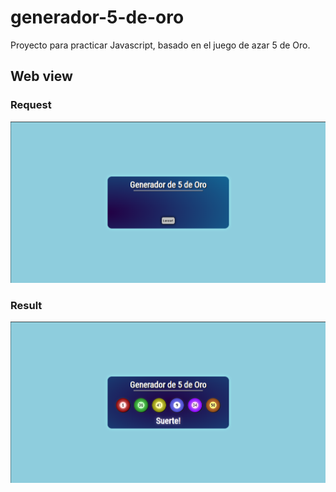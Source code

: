 # generador-5-de-oro

Proyecto para practicar Javascript, basado en el juego de azar 5 de Oro. 

## Web view
### Request 
<img src="./img/5deoro1.png" alt="Request"/>

### Result
<img src="./img/5deororesult.png" alt="Response"/>